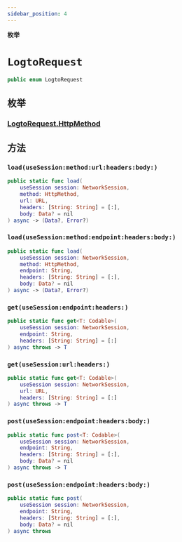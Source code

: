 ```yaml
---
sidebar_position: 4
---
```


**枚举**

# `LogtoRequest`

```swift
public enum LogtoRequest
```

## 枚举

### [LogtoRequest.HttpMethod](LogtoRequest.HttpMethod.md)

## 方法

### `load(useSession:method:url:headers:body:)`

```swift
public static func load(
    useSession session: NetworkSession,
    method: HttpMethod,
    url: URL,
    headers: [String: String] = [:],
    body: Data? = nil
) async -> (Data?, Error?)
```

### `load(useSession:method:endpoint:headers:body:)`

```swift
public static func load(
    useSession session: NetworkSession,
    method: HttpMethod,
    endpoint: String,
    headers: [String: String] = [:],
    body: Data? = nil
) async -> (Data?, Error?)
```

### `get(useSession:endpoint:headers:)`

```swift
public static func get<T: Codable>(
    useSession session: NetworkSession,
    endpoint: String,
    headers: [String: String] = [:]
) async throws -> T
```

### `get(useSession:url:headers:)`

```swift
public static func get<T: Codable>(
    useSession session: NetworkSession,
    url: URL,
    headers: [String: String] = [:]
) async throws -> T
```

### `post(useSession:endpoint:headers:body:)`

```swift
public static func post<T: Codable>(
    useSession session: NetworkSession,
    endpoint: String,
    headers: [String: String] = [:],
    body: Data? = nil
) async throws -> T
```

### `post(useSession:endpoint:headers:body:)`

```swift
public static func post(
    useSession session: NetworkSession,
    endpoint: String,
    headers: [String: String] = [:],
    body: Data? = nil
) async throws
```

